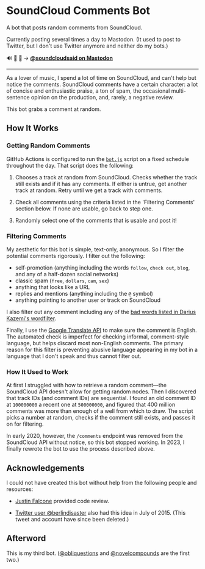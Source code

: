 # SoundCloud Comments Bot

A bot that posts random comments from SoundCloud.

Currently posting several times a day to Mastodon. (It used to post to Twitter,
but I don't use Twitter anymore and neither do my bots.)

🔊 💬 🤖 &rarr; **[@soundcloudsaid on Mastodon](https://mastodon.matthewmcvickar.com/@soundcloudsaid)**

---

As a lover of music, I spend a lot of time on SoundCloud, and can't help but
notice the comments. SoundCloud comments have a certain character: a lot of
concise and enthusiastic praise, a ton of spam, the occasional multi-sentence
opinion on the production, and, rarely, a negative review.

This bot grabs a comment at random.

## How It Works

### Getting Random Comments

GitHub Actions is configured to run the [`bot.js`](bot.js) script on a fixed
schedule throughout the day. That script does the following:

1. Chooses a track at random from SoundCloud. Checks whether the track still
   exists and if it has any comments. If either is untrue, get another track at
   random. Retry until we get a track with comments.

2. Check all comments using the criteria listed in the 'Filtering Comments'
   section below. If none are usable, go back to step one.

3. Randomly select one of the comments that is usable and post it!

### Filtering Comments

My aesthetic for this bot is simple, text-only, anonymous. So I filter the
potential comments rigorously. I filter out the following:

- self-promotion (anything including the words `follow`, `check out`, `blog`,
  and any of a half-dozen social networks)
- classic spam (`free`, `dollars`, `cam`, `sex`)
- anything that looks like a URL
- replies and mentions (anything including the `@` symbol)
- anything pointing to another user or track on SoundCloud

I also filter out any comment including any of the [bad words listed in Darius Kazemi's wordfilter](https://github.com/dariusk/wordfilter/blob/master/lib/badwords.json).

Finally, I use the [Google Translate API](https://cloud.google.com/translate) to
make sure the comment is English. The automated check is imperfect for checking
informal, comment-style language, but helps discard most non-English comments.
The primary reason for this filter is preventing abusive language appearing in
my bot in a language that I don't speak and thus cannot filter out.

### How It Used to Work

At first I struggled with how to retrieve a random comment—the SoundCloud API
doesn't allow for getting random nodes. Then I discovered that track IDs (and
comment IDs) are sequential. I found an old comment ID at `100000000` a recent
one at `500000000`, and figured that 400 million comments was more than enough
of a well from which to draw. The script picks a number at random, checks if
the comment still exists, and passes it on for filtering.

In early 2020, however, the `/comments` endpoint was removed from the SoundCloud
API without notice, so this bot stopped working. In 2023, I finally rewrote the
bot to use the process described above.

## Acknowledgements

I could not have created this bot without help from the following people and
resources:

- [Justin Falcone](https://justinfalcone.com/) provided code review.

- [Twitter user @berlindisaster](https://twitter.com/berlindisaster/status/621943270726344704) also had this idea in July of 2015. (This tweet and account have since been deleted.)

## Afterword

This is my third bot. ([@obliquestions](https://mastodon.matthewmcvickar.com/@obliquestions) and [@novelcompounds](https://twitter.com/novelcompounds) are the first two.)
